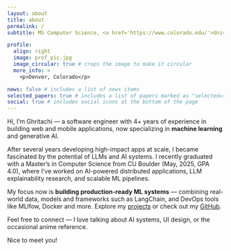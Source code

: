 ```yaml
---
layout: about
title: about
permalink: /
subtitle: MS Computer Science, <a href='https://www.colorado.edu/'>University of Colorado, Boulder</a> | From New Delhi, India

profile:
  align: right
  image: prof_pic.jpg
  image_circular: true # crops the image to make it circular
  more_info: >
    <p>Denver, Colorado</p>

news: false # includes a list of news items
selected_papers: true # includes a list of papers marked as "selected={true}"
social: true # includes social icons at the bottom of the page
---
```


Hi, I’m Ghritachi — a software engineer with 4+ years of experience in building web and mobile applications, now specializing in **machine learning** and generative AI.

After several years developing high-impact apps at scale, I became fascinated by the potential of LLMs and AI systems. I recently graduated with a Master’s in Computer Science from CU Boulder (May, 2025, GPA 4.0), where I’ve worked on AI-powered distributed applications, LLM explainability research, and scalable ML pipelines.

My focus now is **building production-ready ML systems** — combining real-world data, models and frameworks such as LangChain, and DevOps tools like MLlfow, Docker and more. Explore my [projects](https://gritsiem.github.io/projects/) or check out my [GitHub](https://github.com/gritsiem).

Feel free to connect — I love talking about AI systems, UI design, or the occasional anime reference.

Nice to meet you!

<!-- Tell the world about yourself. Link to your favorite [subreddit](http://reddit.com). You can put a picture in, too. The code is already in, just name your picture `prof_pic.jpg` and put it in the `img/` folder.

Put your address / P.O. box / other info right below your picture. You can also disable any of these elements by editing `profile` property of the YAML header of your `_pages/about.md`. Edit `_bibliography/papers.bib` and Jekyll will render your [publications page](/al-folio/publications/) automatically.

Link to your social media connections, too. This theme is set up to use [Font Awesome icons](https://fontawesome.com/) and [Academicons](https://jpswalsh.github.io/academicons/), like the ones below. Add your Facebook, Twitter, LinkedIn, Google Scholar, or just disable all of them. -->
